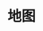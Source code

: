 # 地图

<script setup>
    let data=[{name:'Echarts地图',code:'AnEchartsMap1'},
    {name:'高德地图',code:'AnAMap1'},
    {name:'Maptalks地图',code:'AnMaptalks'}]
</script>

<element :data="data"></element>
